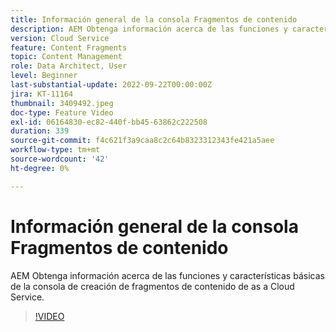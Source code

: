 ```yaml
---
title: Información general de la consola Fragmentos de contenido
description: AEM Obtenga información acerca de las funciones y características básicas de la consola de creación de fragmentos de contenido de as a Cloud Service.
version: Cloud Service
feature: Content Fragments
topic: Content Management
role: Data Architect, User
level: Beginner
last-substantial-update: 2022-09-22T00:00:00Z
jira: KT-11164
thumbnail: 3409492.jpeg
doc-type: Feature Video
exl-id: 06164830-ec82-440f-bb45-63862c222508
duration: 339
source-git-commit: f4c621f3a9caa8c2c64b8323312343fe421a5aee
workflow-type: tm+mt
source-wordcount: '42'
ht-degree: 0%

---
```


# Información general de la consola Fragmentos de contenido

AEM Obtenga información acerca de las funciones y características básicas de la consola de creación de fragmentos de contenido de as a Cloud Service.

>[!VIDEO](https://video.tv.adobe.com/v/3409492?quality=12&learn=on)
